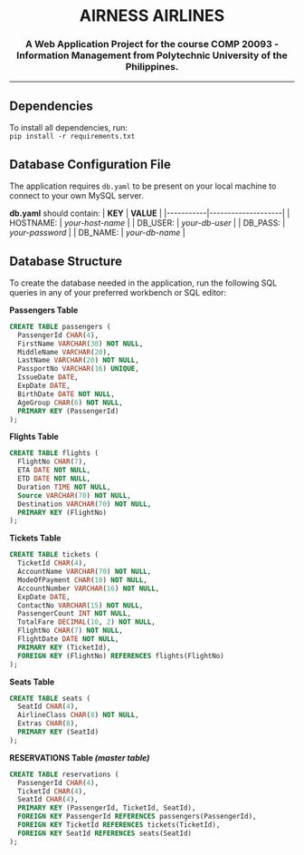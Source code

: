 <h1 align='center'><b>AIRNESS AIRLINES</b></h1>
<h3 align='center'>A Web Application Project for the course <b>COMP 20093 - Information Management</b> from Polytechnic University of the Philippines.</h3>

---
  
## Dependencies
To install all dependencies, run:  
`pip install -r requirements.txt`

## Database Configuration File
The application requires `db.yaml` to be present on your local machine to connect to your own MySQL server. 

**db.yaml** should contain:
|  **KEY**  |      **VALUE**     |
|-----------|--------------------|
| HOSTNAME: |  *your-host-name*  |
| DB_USER:  |  *your-db-user*    |
| DB_PASS:  |  *your-password*   |
| DB_NAME:  |  *your-db-name*    |

  
## Database Structure
To create the database needed in the application, run the following SQL queries in any of your preferred workbench or SQL editor:

**Passengers Table**
~~~~sql
CREATE TABLE passengers (
  PassengerId CHAR(4),
  FirstName VARCHAR(30) NOT NULL,
  MiddleName VARCHAR(20),
  LastName VARCHAR(20) NOT NULL,
  PassportNo VARCHAR(16) UNIQUE,
  IssueDate DATE,
  ExpDate DATE,
  BirthDate DATE NOT NULL,
  AgeGroup CHAR(6) NOT NULL,
  PRIMARY KEY (PassengerId)
);
~~~~

**Flights Table**
~~~~sql
CREATE TABLE flights (
  FlightNo CHAR(7),
  ETA DATE NOT NULL,
  ETD DATE NOT NULL,
  Duration TIME NOT NULL,
  Source VARCHAR(70) NOT NULL,
  Destination VARCHAR(70) NOT NULL,
  PRIMARY KEY (FlightNo)
);
~~~~

**Tickets Table**
~~~~sql
CREATE TABLE tickets (
  TicketId CHAR(4),
  AccountName VARCHAR(70) NOT NULL,
  ModeOfPayment CHAR(10) NOT NULL,
  AccountNumber VARCHAR(16) NOT NULL,
  ExpDate DATE,
  ContactNo VARCHAR(15) NOT NULL,
  PassengerCount INT NOT NULL,
  TotalFare DECIMAL(10, 2) NOT NULL,
  FlightNo CHAR(7) NOT NULL,
  FlightDate DATE NOT NULL,
  PRIMARY KEY (TicketId),
  FOREIGN KEY (FlightNo) REFERENCES flights(FlightNo)
);
~~~~

**Seats Table**
~~~~sql
CREATE TABLE seats (
  SeatId CHAR(4),
  AirlineClass CHAR(8) NOT NULL,
  Extras CHAR(8),
  PRIMARY KEY (SeatId)
);
~~~~

**RESERVATIONS Table *(master table)***
~~~~sql
CREATE TABLE reservations (
  PassengerId CHAR(4),
  TicketId CHAR(4),
  SeatId CHAR(4),
  PRIMARY KEY (PassengerId, TicketId, SeatId),
  FOREIGN KEY PassengerId REFERENCES passengers(PassengerId),
  FOREIGN KEY TicketId REFERENCES tickets(TicketId),
  FOREIGN KEY SeatId REFERENCES seats(SeatId)
);
~~~~

